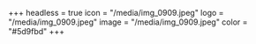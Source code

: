+++
headless = true
icon = "/media/img_0909.jpeg"
logo = "/media/img_0909.jpeg"
image = "/media/img_0909.jpeg"
color = "#5d9fbd"
+++
